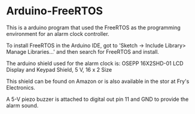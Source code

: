 # Arduino-FreeRTOS


This is a arduino program that used the FreeRTOS as the programming environment for an alarm clock controller.  

To install FreeRTOS in the Arduino IDE, got to 'Sketch -> Include Library> Manage Libraries...' and then search for FreeRTOS and install.

The arduino shield used for the alarm clock is:  OSEPP 16X2SHD-01 LCD Display and Keypad Shield, 5 V, 16 x 2 Size

This shield can be found on Amazon or is also available in the stor at Fry's Electronics.

A 5-V piezo buzzer is attached to digital out pin 11 and GND to provide the alarm sound.

